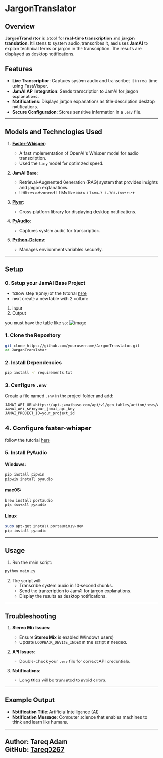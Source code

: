 # JargonTranslator

## Overview
**JargonTranslator** is a tool for **real-time transcription** and **jargon translation**. It listens to system audio, transcribes it, and uses **JamAI** to explain technical terms or jargon in the transcription. The results are displayed as desktop notifications.

## Features
- **Live Transcription**: Captures system audio and transcribes it in real time using FastWisper.
- **JamAI API Integration**: Sends transcription to JamAI for jargon explanations.
- **Notifications**: Displays jargon explanations as title-description desktop notifications.
- **Secure Configuration**: Stores sensitive information in a `.env` file.

---
## Models and Technologies Used

1. **[Faster-Whisper](https://github.com/guillaumekln/faster-whisper)**:
   - A fast implementation of OpenAI's Whisper model for audio transcription.
   - Used the `tiny` model for optimized speed.

2. **[JamAI Base](https://www.jamaibase.com/)**:
   - Retrieval-Augmented Generation (RAG) system that provides insights and jargon explanations.
   - Utilizes advanced LLMs like `Meta Llama-3.1-70B-Instruct`.

3. **[Plyer](https://github.com/kivy/plyer)**:
   - Cross-platform library for displaying desktop notifications.

4. **[PyAudio](https://people.csail.mit.edu/hubert/pyaudio/)**:
   - Captures system audio for transcription.

5. **[Python-Dotenv](https://github.com/theskumar/python-dotenv)**:
   - Manages environment variables securely.

---

## Setup

### 0. Setup your JamAI Base Project
- follow step 1(only) of the tutorial [here](https://docs.jamaibase.com/getting-started/quick-start/reactjs)
- next create a new table with 2 collum:
1. input
2. Output

you must have the table like so:
![image](https://github.com/user-attachments/assets/b55177d8-f254-44d0-863a-b4f4ed08edd2)


### 1. Clone the Repository
```bash
git clone https://github.com/yourusername/JargonTranslator.git
cd JargonTranslator
```

### 2. Install Dependencies
```bash
pip install -r requirements.txt
```

### 3. Configure `.env`
Create a file named `.env` in the project folder and add:
```plaintext
JAMAI_API_URL=https://api.jamaibase.com/api/v1/gen_tables/action/rows/add
JAMAI_API_KEY=your_jamai_api_key
JAMAI_PROJECT_ID=your_project_id
```

## 4. Configure faster-whisper
follow the tutorial [here](https://github.com/SYSTRAN/faster-whisper)

### 5. Install PyAudio
#### Windows:
```bash
pip install pipwin
pipwin install pyaudio
```

#### macOS:
```bash
brew install portaudio
pip install pyaudio
```

#### Linux:
```bash
sudo apt-get install portaudio19-dev
pip install pyaudio
```

---

## Usage

1. Run the main script:
```bash
python main.py
```

2. The script will:
   - Transcribe system audio in 10-second chunks.
   - Send the transcription to JamAI for jargon explanations.
   - Display the results as desktop notifications.

---

## Troubleshooting

1. **Stereo Mix Issues**:
   - Ensure **Stereo Mix** is enabled (Windows users).
   - Update `LOOPBACK_DEVICE_INDEX` in the script if needed.

2. **API Issues**:
   - Double-check your `.env` file for correct API credentials.

3. **Notifications**:
   - Long titles will be truncated to avoid errors.

---

## Example Output
- **Notification Title**: Artificial Intelligence (AI)
- **Notification Message**: Computer science that enables machines to think and learn like humans.
---
**Author**: Tareq Adam  
**GitHub**: [Tareq0267](https://github.com/Tareq0267)
---

